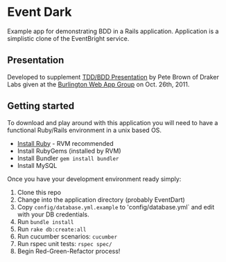 # Event Dark

Example app for demonstrating BDD in a Rails application. Application is a simplistic clone of the EventBright service.

## Presentation

Developed to supplement [TDD/BDD Presentation](https://docs.google.com/presentation/d/1f9lnPT2BB9EZTDsxzN5a783PnUqqLxPyNtYMdVHqKRE/edit?hl=en_US) by Pete Brown of Draker Labs given at the [Burlington Web App Group](http://btvwag.com/) on Oct. 26th, 2011.

## Getting started

To download and play around with this application you will need to have a functional Ruby/Rails environment in a unix based OS.

* [Install Ruby](http://www.ruby-lang.org/en/downloads/) - RVM recommended
* Install RubyGems (installed by RVM)
* Install Bundler `gem install bundler`
* Install MySQL

Once you have your development environment ready simply:

1. Clone this repo
2. Change into the application directory (probably EventDart)
3. Copy `config/database.yml.example` to 'config/database.yml` and edit with your DB credentials.
4. Run `bundle install`
5. Run `rake db:create:all`
6. Run cucumber scenarios: `cucumber`
7. Run rspec unit tests: `rspec spec/`
8. Begin Red-Green-Refactor process!


